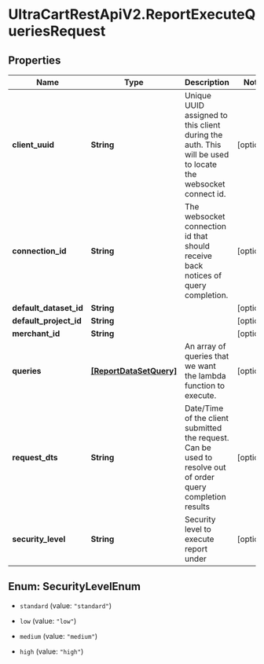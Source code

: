 # UltraCartRestApiV2.ReportExecuteQueriesRequest

## Properties

Name | Type | Description | Notes
------------ | ------------- | ------------- | -------------
**client_uuid** | **String** | Unique UUID assigned to this client during the auth.  This will be used to locate the websocket connect id. | [optional] 
**connection_id** | **String** | The websocket connection id that should receive back notices of query completion. | [optional] 
**default_dataset_id** | **String** |  | [optional] 
**default_project_id** | **String** |  | [optional] 
**merchant_id** | **String** |  | [optional] 
**queries** | [**[ReportDataSetQuery]**](ReportDataSetQuery.md) | An array of queries that we want the lambda function to execute. | [optional] 
**request_dts** | **String** | Date/Time of the client submitted the request.  Can be used to resolve out of order query completion results | [optional] 
**security_level** | **String** | Security level to execute report under | [optional] 



## Enum: SecurityLevelEnum


* `standard` (value: `"standard"`)

* `low` (value: `"low"`)

* `medium` (value: `"medium"`)

* `high` (value: `"high"`)




